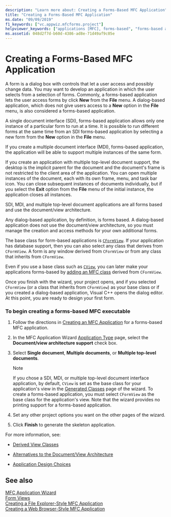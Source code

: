 ```yaml
---
description: "Learn more about: Creating a Forms-Based MFC Application"
title: "Creating a Forms-Based MFC Application"
ms.date: "09/09/2019"
f1_keywords: ["vc.appwiz.mfcforms.project"]
helpviewer_keywords: ["applications [MFC], forms-based", "forms-based applications [MFC]"]
ms.assetid: 048d2f7d-b60d-4386-ad8e-71d49af9c05e
---
```

# Creating a Forms-Based MFC Application

A form is a dialog box with controls that let a user access and possibly change data. You may want to develop an application in which the user selects from a selection of forms. Commonly, a forms-based application lets the user access forms by click **New** from the **File** menu. A dialog-based application, which does not give users access to a **New** option in the **File** menu, is also considered a forms-based application.

A single document interface (SDI), forms-based application allows only one instance of a particular form to run at a time. It is possible to run different forms at the same time from an SDI forms-based application by selecting a new form from the **New** option in the **File** menu.

If you create a multiple document interface (MDI), forms-based application, the application will be able to support multiple instances of the same form.

If you create an application with multiple top-level document support, the desktop is the implicit parent for the document and the document's frame is not restricted to the client area of the application. You can open multiple instances of the document, each with its own frame, menu, and task bar icon. You can close subsequent instances of documents individually, but if you select the **Exit** option from the **File** menu of the initial instance, the application closes all instances.

SDI, MDI, and multiple top-level document applications are all forms based and use the document/view architecture.

Any dialog-based application, by definition, is forms based. A dialog-based application does not use the document/view architecture, so you must manage the creation and access methods for your own additional forms.

The base class for form-based applications is [`CFormView`](cformview-class.md). If your application has database support, then you can also select any class that derives from `CFormView`. A form is any window derived from `CFormView` or from any class that inherits from `CFormView`.

Even if you use a base class such as [`CView`](cview-class.md), you can later make your applications forms-based by [adding an MFC class](adding-an-mfc-class.md) derived from `CFormView`.

Once you finish with the wizard, your project opens, and if you selected `CFormView` (or a class that inherits from `CFormView`) as your base class or if you created a dialog-based application, Visual C++ opens the dialog editor. At this point, you are ready to design your first form.

### To begin creating a forms-based MFC executable

1. Follow the directions in [Creating an MFC Application](creating-an-mfc-application.md) for a forms-based MFC application.

1. In the MFC Application Wizard [Application Type](application-type-mfc-application-wizard.md) page, select the **Document/view architecture support** check box.

1. Select **Single document**, **Multiple documents**, or **Multiple top-level documents**.

    > [!NOTE]
    >  If you chose a SDI, MDI, or multiple top-level document interface application, by default, `CView` is set as the base class for your application's view in the [Generated Classes](generated-classes-mfc-application-wizard.md) page of the wizard. To create a forms-based application, you must select `CFormView` as the base class for the application's view. Note that the wizard provides no printing support for a forms-based application.

1. Set any other project options you want on the other pages of the wizard.

1. Click **Finish** to generate the skeleton application.

For more information, see:

- [Derived View Classes](../derived-view-classes-available-in-mfc.md)

- [Alternatives to the Document/View Architecture](../alternatives-to-the-document-view-architecture.md)

- [Application Design Choices](../application-design-choices.md)

## See also

[MFC Application Wizard](mfc-application-wizard.md)<br/>
[Form Views](../form-views-mfc.md)<br/>
[Creating a File Explorer-Style MFC Application](creating-a-file-explorer-style-mfc-application.md)<br/>
[Creating a Web Browser-Style MFC Application](creating-a-web-browser-style-mfc-application.md)
